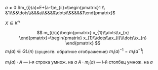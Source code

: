 $a\neq 0$
$m_{i}(a)=E+(a-1)e_{ii}=\begin{pmatrix}1 \\ &1\\&&\dots\\&&&a\\&&&&\dots\\&&&&&1\end{pmatrix}$


$X \in K^{n}$

$$
m_{i}(a)\begin{pmatrix}
x_{1}\\\dots\\x_{n}
\end{pmatrix}=\begin{pmatrix}
x_{1}\\\dots\\ax_{i}\\\dots\\x_{n}
\end{pmatrix}
$$
$m_{i}(a)\in GL(n)$ (существ. обратное отображение) $m_{i}(a)^{-1}=m_{i}(a^{-1})$

$m_{i}(a)\cdot A$ — $i$-я строка умнож. на $a$
$A\cdot m_{i}(a)$ — $i$-й столбец умнож. на $a$